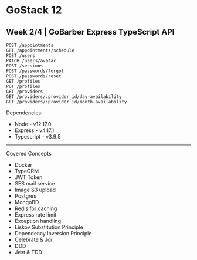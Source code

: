 # GoStack 12
## Week 2/4 | GoBarber Express TypeScript API

```
POST /appointments
GET /appointments/schedule
POST /users
PATCH /users/avatar
POST /sessions
POST /passwords/forgot
POST /passwords/reset
GET /profiles
PUT /profiles
GET /providers
GET /providers/:provider_id/day-availability
GET /providers/:provider_id/month-availability
```

Dependencies:

* Node - v12.17.0
* Express - v4.17.1
* Typescript - v3.9.5

---

Covered Concepts

* Docker
* TypeORM
* JWT Token
* SES mail service
* Image S3 upload
* Postgres
* MongoBD
* Redis for caching
* Express rate limit
* Exception handling
* Liskov Substitution Principle
* Dependency Inversion Principle
* Celebrate & Joi
* DDD
* Jest & TDD
